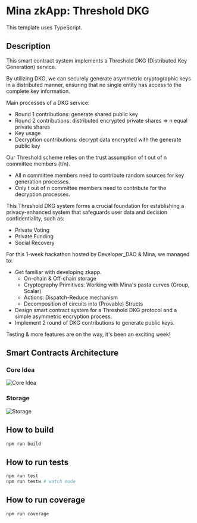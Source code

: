 # Mina zkApp: Threshold DKG

This template uses TypeScript.

## Description

This smart contract system implements a Threshold DKG (Distributed Key Generation) service.

By utilizing DKG, we can securely generate asymmetric cryptographic keys in a distributed manner, ensuring that no single entity has access to the complete key information.

Main processes of a DKG service:

- Round 1 contributions: generate shared public key
- Round 2 contributions: distributed encrypted private shares => n equal private shares
- Key usage
- Decryption contributions: decrypt data encrypted with the generate public key

Our Threshold scheme relies on the trust assumption of t out of n committee members (t/n).

- All n committee members need to contribute random sources for key generation processes.
- Only t out of n committee members need to contribute for the decryption processes.

This Threshold DKG system forms a crucial foundation for establishing a privacy-enhanced system that safeguards user data and decision confidentiality, such as:

- Private Voting
- Private Funding
- Social Recovery

For this 1-week hackathon hosted by Developer_DAO & Mina, we managed to:

- Get familiar with developing zkapp.
  - On-chain & Off-chain storage
  - Cryptography Primitives: Working with Mina's pasta curves (Group, Scalar)
  - Actions: Dispatch-Reduce mechanism
  - Decomposition of circuits into (Provable) Structs
- Design smart contract system for a Threshold DKG protocol and a simple asymmetric encryption process.
- Implement 2 round of DKG contributions to generate public keys.

Testing & more features are on the way, it's been an exciting week!

## Smart Contracts Architecture

### Core Idea

![Core Idea](https://lh3.googleusercontent.com/fife/APg5EObCAo16BcKOxg8s6dzFsfSeapa7eF9KohfeSUeg4IedbMPTkptvqtLCu6uluRPjZZMBvFthCQDnvGSI-rWVZ26MxLVyVJAgYbhJ-QSMPZozSfb_da8hkdBr-J3aNWVvlCojwJrTVuhCzhLd432B2PIYGhaGYHzSBBhgplL7n8P6PkEnppqU4VRvaK77ErZc4Qv1KTgSYI8emBJ7frpcxty_YfKy3vAY7LP73XGeLYJY5zKVW-jiFba02KtsrUTkMLQEvHUuW_BNywdx4bh2LdPr59Tl3fF4WxrUD1IvW0NQQvOKyAK0o5AFdbFSXPIFsGeoHH-PrBwXIM9IeF-HJVfUrfKY9dI3a7NdlCA8Y-6JZbUzLK0LyBiENnyXuoEYqdfxCTwkK8zCT1v3zUS3dPMs0k4fMxdGnLHInb8eMjTJFEL875qOuSQm-qlCdh4WggRvhiZmZqpD2jRItQaM3LqH-U7xEJVkqW_ue0VfqfEirSavN7z_B0g8qj6LOsDlkJmMtqkXx5QDM4Sc4y8ifatZrwSzMZlfxwP79W6T2lgCqO8XZDmffSI6YgE-vIw0y4W5K08P3g6866wqkVQIifEyE5GQ4PmSIOOYKTd44JIhplQPU_tVWTRpVsnPtCdxICHQwf8kGcFHXVQKth2upYq0Dae0S1ihNctk5MmdrqOoqYstC0Bas3MlfrqbgsGBAvDAKDsO54i4w52Qi87jOz92vla4dnE5FOQ-YMLR9HJSaS0cLvE832kgdSPIRLtaEYiqfE0tFq-pHe91n_Etst-S7Tt1_wCouIetrKLrMOjTlg23Tka7a8tNJE5Il-kbkJKdbQPlURb7Y24NKoZGvLtpPbYopLgBP_biWIfLPc-5kIGFdb63WUaE8p07MvieJbXA1g7AYua7n4IfpT7MLrhczslhMRMl8NIXY4CPNivn2PFAhbJ1QHkAjthWIJha_bhOlCw8Uw=w1920-h1089)

### Storage

![Storage](https://lh3.googleusercontent.com/u/0/drive-viewer/AFGJ81pRnTMVRevfsKmmqYCAPcdzMmqERr8rCWhHm-P_UqSu7gu6hblJtiLvCaLMRuUrGJ_PXkn_dXOuLcrPbxKDTYfroDnA7w=w1920-h1089)

## How to build

```sh
npm run build
```

## How to run tests

```sh
npm run test
npm run testw # watch mode
```

## How to run coverage

```sh
npm run coverage
```
